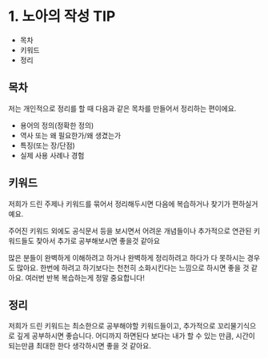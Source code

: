 # 1. 노아의 작성 TIP

* 목차
* 키워드
* 정리

## 목차

저는 개인적으로 정리를 할 때 다음과 같은 목차를 만들어서 정리하는 편이에요.

* 용어의 정의(정확한 정의)
* 역사 또는 왜 필요한가/왜 생겼는가
* 특징(또는 장/단점)
* 실제 사용 사례나 경험&#x20;

## 키워드

저희가 드린 주제나 키워드를 묶어서 정리해두시면 다음에 복습하거나 찾기가 편하실거예요.

주어진 키워드 외에도 공식문서 등을 보시면서 어려운 개념들이나 추가적으로 연관된 키워드들도 찾아서 추가로 공부해보시면 좋을것 같아요

많은 분들이 완벽하게 이해하려고 하거나 완벽하게 정리하려고 하다가 다 못하시는 경우도 많아요. 한번에 하려고 하기보다는 천천히 소화시킨다는 느낌으로 하시면 좋을 것 같아요. 여러번 반복 복습하는게 정말 중요합니다!



## 정리

저희가 드린 키워드는 최소한으로 공부해야할 키워드들이고, 추가적으로 꼬리물기식으로 깊게 공부하시면 좋습니다. 어디까지 하면된다 보다는 내가 할 수 있는 만큼, 시간이 되는만큼 최대한 한다 생각하시면 좋을 것 같아요.
